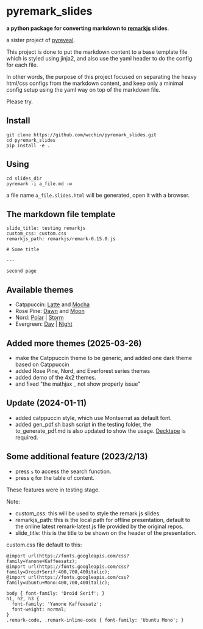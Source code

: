
# pyremark_slides
**a python package for converting markdown to [remarkjs](https://github.com/gnab/remark) slides**.

a sister project of <a href="https://github.com/wcchin/pyreveal" target="_blank">pyreveal</a>. 

This project is done to put the markdown content to a base template file which is styled using jinja2, and also use the yaml header to do the config for each file. 

In other words, the purpose of this project focused on separating the heavy html/css configs from the markdown content, and keep only a minimal config setup using the yaml way on top of the markdown file. 

Please try.


## Install

    git clone https://github.com/wcchin/pyremark_slides.git
    cd pyremark_slides
    pip install -e .


## Using

    cd slides_dir
    pyremark -i a_file.md -w

a file name `a_file.slides.html` will be generated, open it with a browser.


## The markdown file template


    slide_title: testing remarkjs
    custom_css: custom.css
    remarkjs_path: remarkjs/remark-0.15.0.js
    
    # Some title
    
    ---
    
    second page
    
    
## Available themes
- Catppuccin: [Latte](testing/demo_0-Catppuccin_latte.slides.html) and [Mocha](testing/demo_1-Catppuccin_mocha.slides.html)
- Rose Pine: [Dawn](demo_2-RosePine-dawn.slides.html) and [Moon](demo_3-RosePine-moon.slides.html)
- Nord: [Polar](demo_4-Nord-polar.slides.html) | [Storm](demo_5-Nord-storm.slides.html)
- Evergreen: [Day](ddemo_6-Everforest-day.slides.html) | [Night](demo_7-Everforest-night.slides.html)


    
## Added more themes (2025-03-26)
- make the Catppuccin theme to be generic, and added one dark theme based on Catppuccin
- added Rose Pine, Nord, and Everforest series themes
- added demo of the 4x2 themes.
- and fixed "the mathjax \_ not show properly issue"

## Update (2024-01-11)

- added catppuccin style, which use Montserrat as default font. 
- added gen_pdf.sh bash script in the testing folder, the to_generate_pdf.md is also updated to show the usage. [Decktape](https://github.com/astefanutti/decktape) is required. 


## Some additional feature (2023/2/13)

- press `s` to access the search function. 
- press `q` for the table of content.  

These features were in testing stage. 

Note:

- custom_css: this will be used to style the remark.js slides. 
- remarkjs_path: this is the local path for offline presentation, default to the online latest remark-latest.js file provided by the original repos. 
- slide_title: this is the title to be shown on the header of the presentation. 


custom.css file default to this:

    @import url(https://fonts.googleapis.com/css?family=Yanone+Kaffeesatz);
    @import url(https://fonts.googleapis.com/css?family=Droid+Serif:400,700,400italic);
    @import url(https://fonts.googleapis.com/css?family=Ubuntu+Mono:400,700,400italic);
    
    body { font-family: 'Droid Serif'; }
    h1, h2, h3 {
      font-family: 'Yanone Kaffeesatz';
      font-weight: normal;
    }
    .remark-code, .remark-inline-code { font-family: 'Ubuntu Mono'; }

